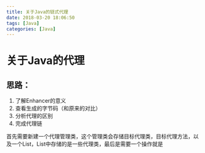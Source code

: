 ```yaml
---
title: 关于Java的链式代理
date: 2018-03-20 18:06:50
tags: [Java]
categories: [Java]
---
```


# 关于Java的代理

## 思路：
1. 了解Enhancer的意义
2. 查看生成的字节码（和原来的对比）
3. 分析代理的区别
4. 完成代理链

首先需要新建一个代理管理类，这个管理类会存储目标代理类，目标代理方法，以及一个List，List中存储的是一些代理类，最后是需要一个操作就是